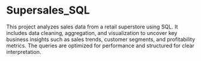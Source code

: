# Supersales_SQL
This project analyzes sales data from a retail superstore using SQL. It includes data cleaning, aggregation, and visualization to uncover key business insights such as sales trends, customer segments, and profitability metrics. The queries are optimized for performance and structured for clear interpretation.
